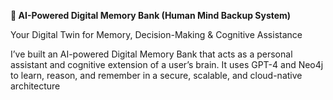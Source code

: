 **🧠 AI-Powered Digital Memory Bank (Human Mind Backup System)**

Your Digital Twin for Memory, Decision-Making & Cognitive Assistance

I’ve built an AI-powered Digital Memory Bank that acts as a personal assistant and cognitive extension of a user’s brain. It uses GPT-4 and Neo4j to learn, reason, and remember in a secure, scalable, and cloud-native architecture
